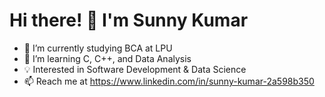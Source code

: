 # Hi there! 👋 I'm Sunny Kumar
- 🔭 I’m currently studying BCA at LPU
- 🌱 I’m learning C, C++, and Data Analysis
- 💡 Interested in Software Development & Data Science
- 📫 Reach me at https://www.linkedin.com/in/sunny-kumar-2a598b350
